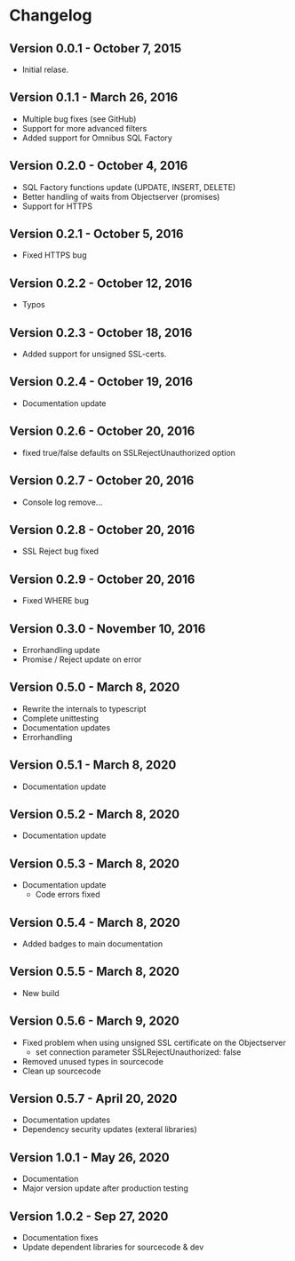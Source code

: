 # Changelog

## Version 0.0.1 - October 7, 2015

- Initial relase.

## Version 0.1.1 - March 26, 2016

- Multiple bug fixes (see GitHub)
- Support for more advanced filters
- Added support for Omnibus SQL Factory

## Version 0.2.0 - October 4, 2016

- SQL Factory functions update (UPDATE, INSERT, DELETE)
- Better handling of waits from Objectserver (promises)
- Support for HTTPS

## Version 0.2.1 - October 5, 2016

- Fixed HTTPS bug

## Version 0.2.2 - October 12, 2016

- Typos

## Version 0.2.3 - October 18, 2016

- Added support for unsigned SSL-certs.

## Version 0.2.4 - October 19, 2016

- Documentation update

## Version 0.2.6 - October 20, 2016

- fixed true/false defaults on SSLRejectUnauthorized option

## Version 0.2.7 - October 20, 2016

- Console log remove...

## Version 0.2.8 - October 20, 2016

- SSL Reject bug fixed

## Version 0.2.9 - October 20, 2016

- Fixed WHERE bug

## Version 0.3.0 - November 10, 2016

- Errorhandling update
- Promise / Reject update on error

## Version 0.5.0 - March 8, 2020

- Rewrite the internals to typescript
- Complete unittesting
- Documentation updates
- Errorhandling

## Version 0.5.1 - March 8, 2020

- Documentation update

## Version 0.5.2 - March 8, 2020

- Documentation update

## Version 0.5.3 - March 8, 2020

- Documentation update
  - Code errors fixed

## Version 0.5.4 - March 8, 2020

- Added badges to main documentation

## Version 0.5.5 - March 8, 2020

- New build

## Version 0.5.6 - March 9, 2020

- Fixed problem when using unsigned SSL certificate on the Objectserver
  - set connection parameter SSLRejectUnauthorized: false
- Removed unused types in sourcecode
- Clean up sourcecode

## Version 0.5.7 - April 20, 2020

- Documentation updates
- Dependency security updates (exteral libraries)

## Version 1.0.1 - May 26, 2020

- Documentation
- Major version update after production testing

## Version 1.0.2 - Sep 27, 2020

- Documentation fixes
- Update dependent libraries for sourcecode & dev
